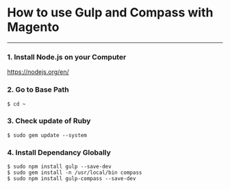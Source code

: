# How to use Gulp and Compass with Magento
***
### 1. Install Node.js on your Computer
https://nodejs.org/en/

### 2. Go to Base Path
```
$ cd ~
```

### 3. Check update of Ruby
```
$ sudo gem update --system
```

### 4. Install Dependancy Globally
```
$ sudo npm install gulp --save-dev
$ sudo gem install -n /usr/local/bin compass
$ sudo npm install gulp-compass --save-dev
